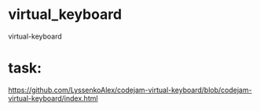 # virtual_keyboard
virtual-keyboard
# task:
https://github.com/LyssenkoAlex/codejam-virtual-keyboard/blob/codejam-virtual-keyboard/index.html
